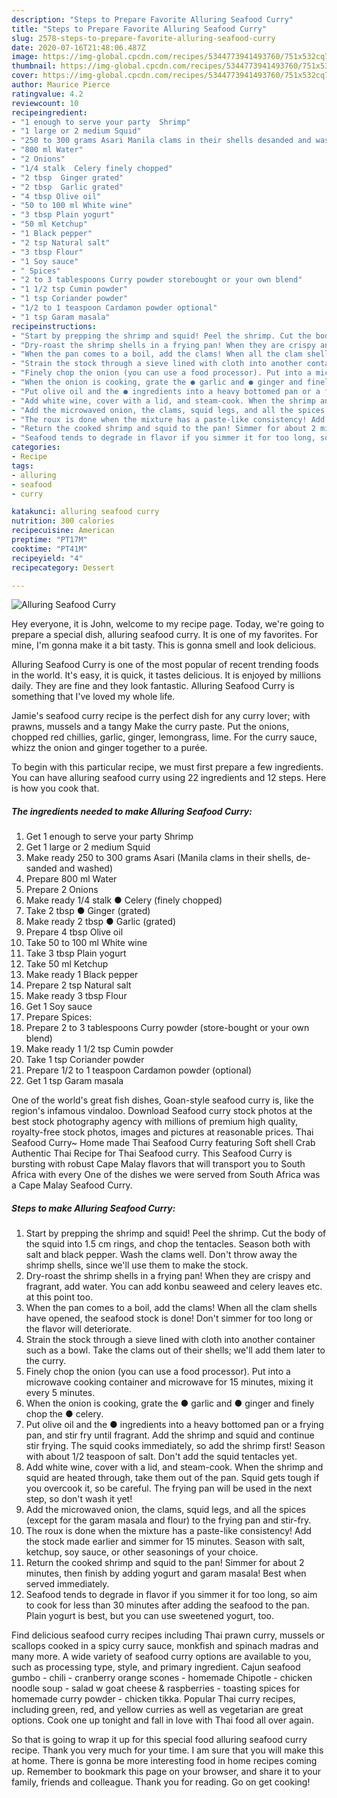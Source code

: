 ```yaml
---
description: "Steps to Prepare Favorite Alluring Seafood Curry"
title: "Steps to Prepare Favorite Alluring Seafood Curry"
slug: 2578-steps-to-prepare-favorite-alluring-seafood-curry
date: 2020-07-16T21:48:06.487Z
image: https://img-global.cpcdn.com/recipes/5344773941493760/751x532cq70/alluring-seafood-curry-recipe-main-photo.jpg
thumbnail: https://img-global.cpcdn.com/recipes/5344773941493760/751x532cq70/alluring-seafood-curry-recipe-main-photo.jpg
cover: https://img-global.cpcdn.com/recipes/5344773941493760/751x532cq70/alluring-seafood-curry-recipe-main-photo.jpg
author: Maurice Pierce
ratingvalue: 4.2
reviewcount: 10
recipeingredient:
- "1 enough to serve your party  Shrimp"
- "1 large or 2 medium Squid"
- "250 to 300 grams Asari Manila clams in their shells desanded and washed"
- "800 ml Water"
- "2 Onions"
- "1/4 stalk  Celery finely chopped"
- "2 tbsp  Ginger grated"
- "2 tbsp  Garlic grated"
- "4 tbsp Olive oil"
- "50 to 100 ml White wine"
- "3 tbsp Plain yogurt"
- "50 ml Ketchup"
- "1 Black pepper"
- "2 tsp Natural salt"
- "3 tbsp Flour"
- "1 Soy sauce"
- " Spices"
- "2 to 3 tablespoons Curry powder storebought or your own blend"
- "1 1/2 tsp Cumin powder"
- "1 tsp Coriander powder"
- "1/2 to 1 teaspoon Cardamon powder optional"
- "1 tsp Garam masala"
recipeinstructions:
- "Start by prepping the shrimp and squid! Peel the shrimp. Cut the body of the squid into 1.5 cm rings, and chop the tentacles. Season both with salt and black pepper. Wash the clams well. Don&#39;t throw away the shrimp shells, since we&#39;ll use them to make the stock."
- "Dry-roast the shrimp shells in a frying pan! When they are crispy and fragrant, add water. You can add konbu seaweed and celery leaves etc. at this point too."
- "When the pan comes to a boil, add the clams! When all the clam shells have opened, the seafood stock is done! Don&#39;t simmer for too long or the flavor will deteriorate."
- "Strain the stock through a sieve lined with cloth into another container such as a bowl. Take the clams out of their shells; we&#39;ll add them later to the curry."
- "Finely chop the onion (you can use a food processor). Put into a microwave cooking container and microwave for 15 minutes, mixing it every 5 minutes."
- "When the onion is cooking, grate the ● garlic and ● ginger and finely chop the ● celery."
- "Put olive oil and the ● ingredients into a heavy bottomed pan or a frying pan, and stir fry until fragrant. Add the shrimp and squid and continue stir frying. The squid cooks immediately, so add the shrimp first! Season with about 1/2 teaspoon of salt. Don&#39;t add the squid tentacles yet."
- "Add white wine, cover with a lid, and steam-cook. When the shrimp and squid are heated through, take them out of the pan. Squid gets tough if you overcook it, so be careful. The frying pan will be used in the next step, so don&#39;t wash it yet!"
- "Add the microwaved onion, the clams, squid legs, and all the spices (except for the garam masala and flour) to the frying pan and stir-fry."
- "The roux is done when the mixture has a paste-like consistency! Add the stock made earlier and simmer for 15 minutes. Season with salt, ketchup, soy sauce, or other seasonings of your choice."
- "Return the cooked shrimp and squid to the pan! Simmer for about 2 minutes, then finish by adding yogurt and garam masala! Best when served immediately."
- "Seafood tends to degrade in flavor if you simmer it for too long, so aim to cook for less than 30 minutes after adding the seafood to the pan. Plain yogurt is best, but you can use sweetened yogurt, too."
categories:
- Recipe
tags:
- alluring
- seafood
- curry

katakunci: alluring seafood curry 
nutrition: 300 calories
recipecuisine: American
preptime: "PT17M"
cooktime: "PT41M"
recipeyield: "4"
recipecategory: Dessert

---
```



![Alluring Seafood Curry](https://img-global.cpcdn.com/recipes/5344773941493760/751x532cq70/alluring-seafood-curry-recipe-main-photo.jpg)

Hey everyone, it is John, welcome to my recipe page. Today, we're going to prepare a special dish, alluring seafood curry. It is one of my favorites. For mine, I'm gonna make it a bit tasty. This is gonna smell and look delicious.

Alluring Seafood Curry is one of the most popular of recent trending foods in the world. It's easy, it is quick, it tastes delicious. It is enjoyed by millions daily. They are fine and they look fantastic. Alluring Seafood Curry is something that I've loved my whole life.

Jamie&#39;s seafood curry recipe is the perfect dish for any curry lover; with prawns, mussels and a tangy Make the curry paste. Put the onions, chopped red chillies, garlic, ginger, lemongrass, lime. For the curry sauce, whizz the onion and ginger together to a purée.


To begin with this particular recipe, we must first prepare a few ingredients. You can have alluring seafood curry using 22 ingredients and 12 steps. Here is how you cook that.

<!--inarticleads1-->

##### The ingredients needed to make Alluring Seafood Curry:

1. Get 1 enough to serve your party  Shrimp
1. Get 1 large or 2 medium Squid
1. Make ready 250 to 300 grams Asari (Manila clams in their shells, de-sanded and washed)
1. Prepare 800 ml Water
1. Prepare 2 Onions
1. Make ready 1/4 stalk ● Celery (finely chopped)
1. Take 2 tbsp ● Ginger (grated)
1. Make ready 2 tbsp ● Garlic (grated)
1. Prepare 4 tbsp Olive oil
1. Take 50 to 100 ml White wine
1. Take 3 tbsp Plain yogurt
1. Take 50 ml Ketchup
1. Make ready 1 Black pepper
1. Prepare 2 tsp Natural salt
1. Make ready 3 tbsp Flour
1. Get 1 Soy sauce
1. Prepare  Spices:
1. Prepare 2 to 3 tablespoons Curry powder (store-bought or your own blend)
1. Make ready 1 1/2 tsp Cumin powder
1. Take 1 tsp Coriander powder
1. Prepare 1/2 to 1 teaspoon Cardamon powder (optional)
1. Get 1 tsp Garam masala


One of the world&#39;s great fish dishes, Goan-style seafood curry is, like the region&#39;s infamous vindaloo. Download Seafood curry stock photos at the best stock photography agency with millions of premium high quality, royalty-free stock photos, images and pictures at reasonable prices. Thai Seafood Curry~ Home made Thai Seafood Curry featuring Soft shell Crab Authentic Thai Recipe for Thai Seafood curry. This Seafood Curry is bursting with robust Cape Malay flavors that will transport you to South Africa with every One of the dishes we were served from South Africa was a Cape Malay Seafood Curry. 

<!--inarticleads2-->

##### Steps to make Alluring Seafood Curry:

1. Start by prepping the shrimp and squid! Peel the shrimp. Cut the body of the squid into 1.5 cm rings, and chop the tentacles. Season both with salt and black pepper. Wash the clams well. Don&#39;t throw away the shrimp shells, since we&#39;ll use them to make the stock.
1. Dry-roast the shrimp shells in a frying pan! When they are crispy and fragrant, add water. You can add konbu seaweed and celery leaves etc. at this point too.
1. When the pan comes to a boil, add the clams! When all the clam shells have opened, the seafood stock is done! Don&#39;t simmer for too long or the flavor will deteriorate.
1. Strain the stock through a sieve lined with cloth into another container such as a bowl. Take the clams out of their shells; we&#39;ll add them later to the curry.
1. Finely chop the onion (you can use a food processor). Put into a microwave cooking container and microwave for 15 minutes, mixing it every 5 minutes.
1. When the onion is cooking, grate the ● garlic and ● ginger and finely chop the ● celery.
1. Put olive oil and the ● ingredients into a heavy bottomed pan or a frying pan, and stir fry until fragrant. Add the shrimp and squid and continue stir frying. The squid cooks immediately, so add the shrimp first! Season with about 1/2 teaspoon of salt. Don&#39;t add the squid tentacles yet.
1. Add white wine, cover with a lid, and steam-cook. When the shrimp and squid are heated through, take them out of the pan. Squid gets tough if you overcook it, so be careful. The frying pan will be used in the next step, so don&#39;t wash it yet!
1. Add the microwaved onion, the clams, squid legs, and all the spices (except for the garam masala and flour) to the frying pan and stir-fry.
1. The roux is done when the mixture has a paste-like consistency! Add the stock made earlier and simmer for 15 minutes. Season with salt, ketchup, soy sauce, or other seasonings of your choice.
1. Return the cooked shrimp and squid to the pan! Simmer for about 2 minutes, then finish by adding yogurt and garam masala! Best when served immediately.
1. Seafood tends to degrade in flavor if you simmer it for too long, so aim to cook for less than 30 minutes after adding the seafood to the pan. Plain yogurt is best, but you can use sweetened yogurt, too.


Find delicious seafood curry recipes including Thai prawn curry, mussels or scallops cooked in a spicy curry sauce, monkfish and spinach madras and many more. A wide variety of seafood curry options are available to you, such as processing type, style, and primary ingredient. Cajun seafood gumbo - chili - cranberry orange scones - homemade Chipotle - chicken noodle soup - salad w goat cheese &amp; raspberries - toasting spices for homemade curry powder - chicken tikka. Popular Thai curry recipes, including green, red, and yellow curries as well as vegetarian are great options. Cook one up tonight and fall in love with Thai food all over again. 

So that is going to wrap it up for this special food alluring seafood curry recipe. Thank you very much for your time. I am sure that you will make this at home. There is gonna be more interesting food in home recipes coming up. Remember to bookmark this page on your browser, and share it to your family, friends and colleague. Thank you for reading. Go on get cooking!
